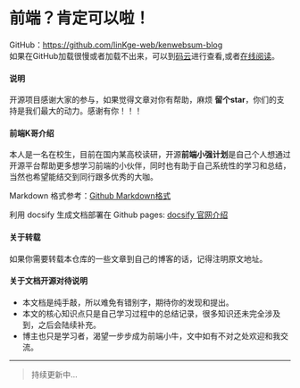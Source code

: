 # 前端？肯定可以啦！

GitHub：https://github.com/linKge-web/kenwebsum-blog    
如果在GitHub加载很慢或者加载不出来，可以到[码云](https://gitee.com/linKge-web/kenwebsum-blog/tree/master/docs)进行查看,或者[在线阅读](https://linkge-web.gitee.io/kenwebsum-blog/#/)。

#### 说明
开源项目感谢大家的参与，如果觉得文章对你有帮助，麻烦 **留个star**，你们的支持是我们最大的动力。感谢有你！！！

#### 前端K哥介绍
本人是一名在校生，目前在国内某高校读研，开源**前端小强计划**是自己个人想通过开源平台帮助更多想学习前端的小伙伴，同时也有助于自己系统性的学习和总结，当然也希望能结交到同行跟多优秀的大咖。

Markdown 格式参考：[Github Markdown格式](https://guides.github.com/features/mastering-markdown/)

利用 docsify 生成文档部署在 Github pages: [docsify 官网介绍](https://docsify.js.org/#/)

#### 关于转载
如果你需要转载本仓库的一些文章到自己的博客的话，记得注明原文地址。

#### 关于文档开源对待说明
- 本文档是纯手敲，所以难免有错别字，期待你的发现和提出。
- 本文的核心知识点只是自己学习过程中的总结记录，很多知识还未完全涉及到，之后会陆续补充。
- 博主也只是学习者，渴望一步步成为前端小牛，文中如有不对之处欢迎和我交流。

-----
> 持续更新中...


